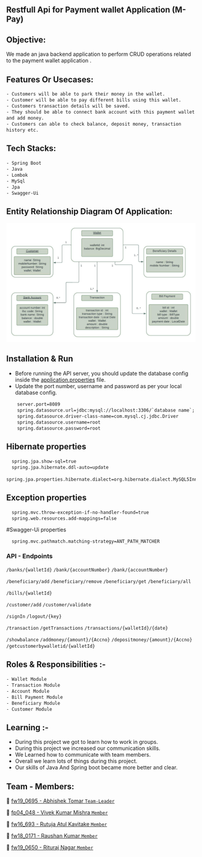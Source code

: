 
## Restfull Api for Payment wallet Application (M-Pay)

## Objective:

We made an java backend application to perform CRUD operations related to the payment wallet application .

## Features Or Usecases:
```
- Customers will be able to park their money in the wallet.
- Customer will be able to pay different bills using this wallet.
- Customers transaction details will be saved.
- They should be able to connect bank account with this payment wallet and add money.
- Customers can able to check balance, deposit money, transaction history etc.
```

## Tech Stacks:
```
- Spring Boot
- Java
- Lombok
- MySql
- Jpa
- Swagger-Ui
```

## Entity Relationship Diagram Of Application:
<img src="M_Pay/src/main/resources/ER Diagram.jpeg" alt="E-R Diagram" />

## Installation & Run

* Before running the API server, you should update the database config inside the [application.properties](M_Pay/src/main/resources/application.properties) file. 
* Update the port number, username and password as per your local database config.

```
    server.port=8089
    spring.datasource.url=jdbc:mysql://localhost:3306/`database name`;
    spring.datasource.driver-class-name=com.mysql.cj.jdbc.Driver
    spring.datasource.username=root
    spring.datasource.password=root

```


## Hibernate properties

```
  spring.jpa.show-sql=true
  spring.jpa.hibernate.ddl-auto=update
  spring.jpa.properties.hibernate.dialect=org.hibernate.dialect.MySQL5InnoDBDialect
```

## Exception properties
```
  spring.mvc.throw-exception-if-no-handler-found=true
  spring.web.resources.add-mappings=false
```
  
#Swagger-Ui properties
```
  spring.mvc.pathmatch.matching-strategy=ANT_PATH_MATCHER
```

### API - Endpoints

`/banks/{walletId}`
`/bank/{accountNumber}`
`/bank/{accountNumber}`

`/beneficiary/add`
`/beneficiary/remove`
`/beneficiary/get`
`/beneficiary/all`

`/bills/{walletId}`

`/customer/add`
`/customer/validate`

`/signIn`
`/logout/{key}`

`/transaction`
`/getTransactions`
`/transactions/{walletId}/{date}`

`/showbalance`
`/addmoney/{amount}/{Accno}`
`/depositmoney/{amount}/{Accno}`
`/getcustomerbywalletid/{walletId}`


## Roles & Responsibilities :-
```
- Wallet Module             
- Transaction Module        
- Account Module            
- Bill Payment Module       
- Beneficiary Module        
- Customer Module           
```

## Learning :-

- During this project we got to learn how to work in groups.
- During this project we increased our communication skills.
- We Learned how to communicate with team members.
- Overall we learn lots of things during this project.
- Our skills of Java And Spring boot became more better and clear.


## Team - Members:

👤 [fw19_0695 - Abhishek Tomar `Team-Leader`](https://github.com/abhitim)

👤 [fp04_048  - Vivek Kumar Mishra `Member`](https://github.com/mishravivek09)

👤 [fw16_693  - Rutuja Atul Kavitake `Member`](https://github.com/rutu175)

👤 [fw18_0171 - Raushan Kumar `Member`](https://github.com/raushan18314)

👤 [fw19_0650 - Rituraj Nagar `Member`](https://github.com/riturajnagar)

